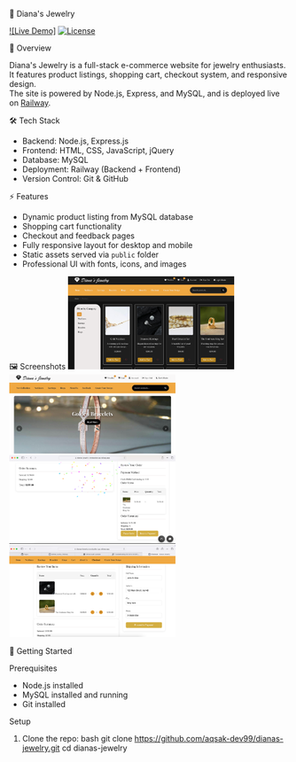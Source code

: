 💎 Diana's Jewelry

[![Live Demo]](https://dianas-jewelry-production.up.railway.app/index.html)
[![License](https://img.shields.io/badge/License-MIT-blue)](LICENSE)


🌟 Overview

Diana's Jewelry is a full-stack e-commerce website for jewelry enthusiasts.  
It features product listings, shopping cart, checkout system, and responsive design.  
The site is powered by Node.js, Express, and MySQL, and is deployed live on [Railway](https://dianas-jewelry-production.up.railway.app).



 🛠️ Tech Stack

- Backend: Node.js, Express.js  
- Frontend: HTML, CSS, JavaScript, jQuery  
- Database: MySQL  
- Deployment: Railway (Backend + Frontend)  
- Version Control: Git & GitHub  



 ⚡ Features

- Dynamic product listing from MySQL database  
- Shopping cart functionality  
- Checkout and feedback pages  
- Fully responsive layout for desktop and mobile  
- Static assets served via `public` folder  
- Professional UI with fonts, icons, and images  

🖼️ Screenshots
<img src="screenshots/Screenshot.png" width="300" alt="Product Page">
<img src="screenshots/Screenshot2.png" width="300" alt="Homepage">
<img src="screenshots/Screenshot3.png" width="300" alt="Confetti">
<img src="screenshots/Screenshot4.png" width="300" alt="Check out">



 🚀 Getting Started

 Prerequisites
- Node.js installed  
- MySQL installed and running  
- Git installed

 Setup
1. Clone the repo:
   bash
   git clone https://github.com/aqsak-dev99/dianas-jewelry.git
   cd dianas-jewelry
